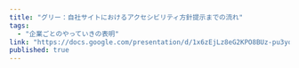 ```yaml
---
title: "グリー：自社サイトにおけるアクセシビリティ方針提示までの流れ"
tags:
  - "企業ごとのやっていきの表明"
link: "https://docs.google.com/presentation/d/1x6zEjLz8eG2KPO8BUz-pu3yost0y6i6N2Oxa0v6p7cE/edit?usp=sharing"
published: true
---
```

